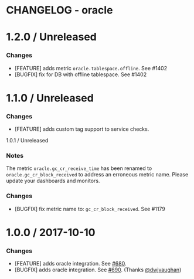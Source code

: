 # CHANGELOG - oracle

1.2.0 / Unreleased
==================

### Changes

* [FEATURE] adds metric `oracle.tablespace.offline`. See #1402
* [BUGFIX] fix for DB with offline tablespace. See #1402

1.1.0 / Unreleased
==================

### Changes

* [FEATURE] adds custom tag support to service checks.

1.0.1 / Unreleased 

### Notes

The metric `oracle.gc_cr_receive_time` has been renamed to `oracle.gc_cr_block_received` 
to address an erroneous metric name. Please update your dashboards and monitors. 

### Changes

* [BUGFIX] fix metric name to: `gc_cr_block_received`. See #1179


1.0.0 / 2017-10-10
==================

### Changes

* [FEATURE] adds oracle integration. See [#680][].
* [BUGFIX] adds oracle integration. See [#690][]. (Thanks [@dwjvaughan][])

<!--- The following link definition list is generated by PimpMyChangelog --->
[#680]: https://github.com/DataDog/integrations-core/issues/680
[#690]: https://github.com/DataDog/integrations-core/issues/690
[@dwjvaughan]: https://github.com/dwjvaughan
